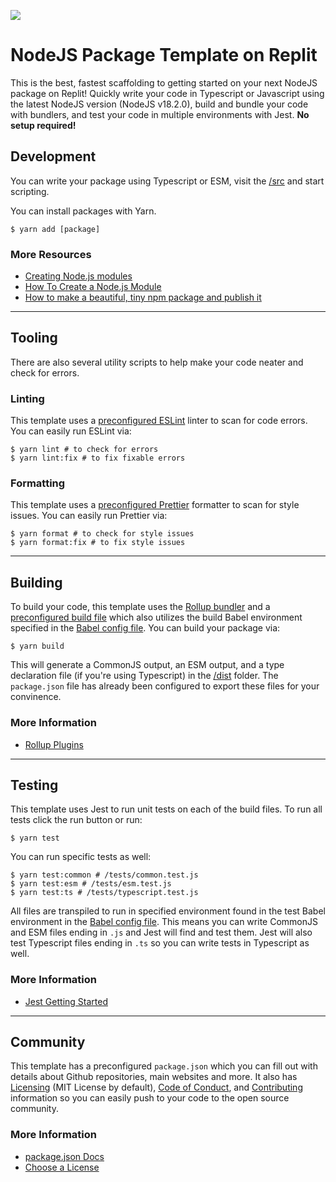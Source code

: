 ![](https://edge.furret.codes/f/nodejs-package-template-preview.png)

# NodeJS Package Template on Replit

This is the best, fastest scaffolding to getting started on your next NodeJS package on
Replit! Quickly write your code in Typescript or Javascript using the latest NodeJS
version (NodeJS v18.2.0), build and bundle your code with bundlers, and
test your code in multiple environments with Jest. **No setup required!**

## Development

You can write your package using Typescript or ESM, visit the [/src](#src) and start
scripting.

You can install packages with Yarn.

```shell
$ yarn add [package]
```

### More Resources

-   [Creating Node.js modules](https://docs.npmjs.com/creating-node-js-modules#create-a-package-json-file)
-   [How To Create a Node.js Module](https://www.digitalocean.com/community/tutorials/how-to-create-a-node-js-module)
-   [How to make a beautiful, tiny npm package and publish it](https://www.freecodecamp.org/news/how-to-make-a-beautiful-tiny-npm-package-and-publish-it-2881d4307f78/)

---

## Tooling

There are also several utility scripts to help make your code neater and check for
errors.

### Linting

This template uses a [preconfigured ESLint](#eslint.config.json) linter to scan for
code errors. You can easily run ESLint via:

```shell
$ yarn lint # to check for errors
$ yarn lint:fix # to fix fixable errors
```

### Formatting

This template uses a [preconfigured Prettier](#prettier.config.json) formatter to scan
for style issues. You can easily run Prettier via:

```shell
$ yarn format # to check for style issues
$ yarn format:fix # to fix style issues
```

---

## Building

To build your code, this template uses the [Rollup bundler](https://rollupjs.org/guide/en/)
and a [preconfigured build file](#rollup.config.cjs) which also utilizes the build
Babel environment specified in the [Babel config file](#babel.config.json). You can
build your package via:

```shell
$ yarn build
```

This will generate a CommonJS output, an ESM output, and a type declaration file (if
you're using Typescript) in the [/dist](#dist/) folder. The `package.json` file has
already been configured to export these files for your convinence.

### More Information

- [Rollup Plugins](https://github.com/rollup/awesome)

---

## Testing

This template uses Jest to run unit tests on each of the build files. To run all tests
click the run button or run:

```shell
$ yarn test
```

You can run specific tests as well:

```shell
$ yarn test:common # /tests/common.test.js
$ yarn test:esm # /tests/esm.test.js
$ yarn test:ts # /tests/typescript.test.js
```

All files are transpiled to run in specified environment found in the test Babel
environment in the [Babel config file](#babel.config.json). This means you can write
CommonJS and ESM files ending in `.js` and Jest will find and test them. Jest will also
test Typescript files ending in `.ts` so you can write tests in Typescript as well.

### More Information

- [Jest Getting Started](https://jestjs.io/docs/getting-started)

---

## Community

This template has a preconfigured `package.json` which you can fill out with details
about Github repositories, main websites and more. It also has [Licensing](#LICENSE)
(MIT License by default), [Code of Conduct](#CODE_OF_CONDUCT.md), and
[Contributing](#CONTRIBUTING.md) information so you can easily push to your code to
the open source community.

### More Information

- [package.json Docs](https://docs.npmjs.com/cli/v8/configuring-npm/package-json)
- [Choose a License](https://choosealicense.com/)